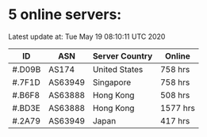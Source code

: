 # 5 online servers:

Latest update at: Tue May 19 08:10:11 UTC 2020

| ID | ASN | Server Country | Online |
| -- | --- | -------------- | ------ |
| #.D09B | AS174 | United States | 758 hrs |
| #.7F1D | AS63949 | Singapore | 758 hrs |
| #.B6F8 | AS63888 | Hong Kong | 508 hrs |
| #.BD3E | AS63888 | Hong Kong | 1577 hrs |
| #.2A79 | AS63949 | Japan | 417 hrs |


